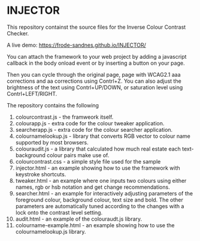 # INJECTOR

This repository containst the source files for the Inverse Colour Contrast Checker.

A live demo: https://frode-sandnes.github.io/INJECTOR/

You can attach the framework to your web project by adding a javascript callback in the body onload event or by inserting a button on your page.

Then you can cycle through the original page, page with WCAG2.1 aaa corrections and aa corrections using Contrl+Z. You can also adjust the brightness of the text using Contrl+UP/DOWN, or saturation level using Contrl+LEFT/RIGHT.

The repository contains the following
1. colourcontrast.js - the framweork itself.
2. colourapp.js - extra code for the colour tweaker application.
3. searcherapp.js - extra code for the colour searcher application.
4. colournamelookup.js - library that converts RGB vector to colour name supported by most browsers.
5. colouraudit.js - a library that calculated how much real estate each text-background colour pairs make use of.
6. colourcontrast.css - a simple style file used for the sample
7. injector.html - an example showing how to use the framework with keystroke shortcuts.
8. tweaker.html - an example where one inputs two colours using either names, rgb or hsb notation and get change recommendations.
9. searcher.html - an example for interactively adjusting parameters of the foreground colour, background colour, text size and bold. The other parameters are automatically tuned according to the changes with a lock onto the contrast level setting.
10. audit.html - an example of the colouraudt.js library.
11. colourname-example.html - an example showing how to use the colournamelookup.js library.
